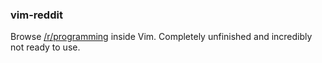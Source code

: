 ### vim-reddit

Browse [/r/programming](http://www.reddit.com/r/programming) inside Vim.
  Completely unfinished and incredibly not ready to use.
